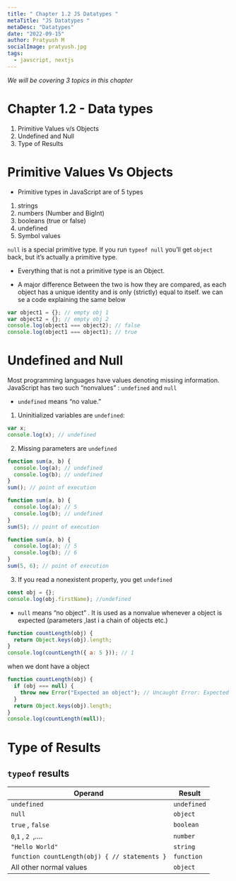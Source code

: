 ```yaml
---
title: " Chapter 1.2 JS Datatypes "
metaTitle: "JS Datatypes "
metaDesc: "Datatypes"
date: "2022-09-15"
author: Pratyush M
socialImage: pratyush.jpg
tags:
  - javscript, nextjs
---
```


_We will be covering 3 topics in this chapter_

# Chapter 1.2 - Data types

1. Primitive Values v/s Objects
2. Undefined and Null
3. Type of Results

# Primitive Values Vs Objects

- Primitive types in JavaScript are of 5 types

1. strings
2. numbers (Number and BigInt)
3. booleans (true or false)
4. undefined
5. Symbol values

`null` is a special primitive type. If you run `typeof null` you’ll get `object` back, but it’s actually a primitive type.

- Everything that is not a primitive type is an Object.

- A major difference Between the two is how they are compared, as each object has a unique identity and is only (strictly) equal to itself. we can se a code explaining the same below

```js
var object1 = {}; // empty obj 1
var object2 = {}; // empty obj 2
console.log(object1 === object2); // false
console.log(object1 === object1); // true
```

# Undefined and Null

Most programming languages have values denoting missing information.
JavaScript has two such “nonvalues” : `undefined` and `null`

- `undefined` means “no value.”

1.  Uninitialized variables are `undefined`:

```js
var x;
console.log(x); // undefined
```

2.  Missing parameters are `undefined`

```js
function sum(a, b) {
  console.log(a); // undefined
  console.log(b); // undefined
}
sum(); // point of execution
```

```js
function sum(a, b) {
  console.log(a); // 5
  console.log(b); // undefined
}
sum(5); // point of execution
```

```js
function sum(a, b) {
  console.log(a); // 5
  console.log(b); // 6
}
sum(5, 6); // point of execution
```

3.  If you read a nonexistent property, you get `undefined`

```js
const obj = {};
console.log(obj.firstName); //undefined
```

- `null` means “no object” . It is used as a nonvalue whenever a object is expected (parameters ,last i a chain of objects etc.)

```js
function countLength(obj) {
  return Object.keys(obj).length;
}
console.log(countLength({ a: 5 })); // 1
```

when we dont have a object

```js
function countLength(obj) {
  if (obj === null) {
    throw new Error("Expected an object"); // Uncaught Error: Expected an object"
  }
  return Object.keys(obj).length;
}
console.log(countLength(null));
```

# Type of Results

## `typeof` results

| Operand                                       | Result      |
| --------------------------------------------- | ----------- |
| `undefined`                                   | `undefined` |
| `null `                                       | `object`    |
| `true` , `false `                             | `boolean`   |
| `0`,`1` , `2 `,....                           | `number`    |
| `"Hello World"`                               | `string`    |
| `function countLength(obj) { // statements }` | `function`  |
| All other normal values                       | `object`    |

